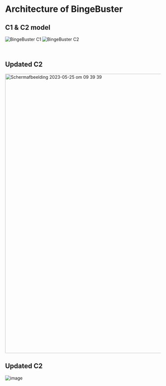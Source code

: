 # Architecture of BingeBuster

## C1 & C2 model
![BingeBuster C1](https://user-images.githubusercontent.com/73555911/226109580-e13bb06e-10e9-4983-bcef-0202abc43381.png)
![BingeBuster C2](https://user-images.githubusercontent.com/73555911/226109583-b1ba2dbe-d65c-4727-ba8c-cd870a933dc0.png)

<br>

## Updated C2

<img width="902" alt="Scherm­afbeelding 2023-05-25 om 09 39 39" src="https://github.com/Portfolio-Advanced-software/.github/assets/73555911/a63eedf4-1b6f-470f-a2d4-96f279413354">


## Updated C2
![image](https://github.com/Portfolio-Advanced-software/.github/assets/73555911/73cd873a-6eae-49b5-9ad8-207e72459d9a)

